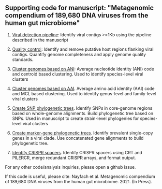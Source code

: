 ## Supporting code for manuscript: "Metagenomic compendium of 189,680 DNA viruses from the human gut microbiome"

1. [Viral detection pipeline](viral_detection_pipeline/README.md): Identify viral contigs >=1Kb using the pipeline described in the manuscript

2. [Quality control](https://bitbucket.org/berkeleylab/checkv): Identify and remove putative host regions flanking viral contigs. Quantify genome completeness and apply genome quality standards.

3. [Cluster genomes based on ANI](ani_cluster/README.md): Average nucleotide identity (ANI) code and centroid based clustering. Used to identify species-level viral clusters

4. [Cluster genomes based on AAI](ani_cluster/README.md). Average amino acid identity (AAI) code and MCL based clustering. Used to identify genus-level and family-level viral clusters

5. [Create SNP phylogenetic trees](snp_tree/README.md). Identify SNPs in core-genome regions based on whole-genome alignments. Build phylogenetic tree based on SNPs. Used in manuscript to create strain-level phylogenies for species-level viral clusters

6. [Create marker-gene phylogenetic trees](marker_gene_tree/README.md). Identify prevalent single-copy genes in a viral clade. Use concatenated gene alignments to build phylogenetic tree. 

7. [Identify CRISPR spacers](crispr_spacers/README.md). Identify CRISPR spacers using CRT and PILERCR, merge redundant CRISPR arrays, and format output.

For any other code/analysis inquiries, please open a github issue.

If this code is useful, please cite:
Nayfach et al. Metagenomic compendium of 189,680 DNA viruses from the human gut microbiome. 2021. (In Press).
